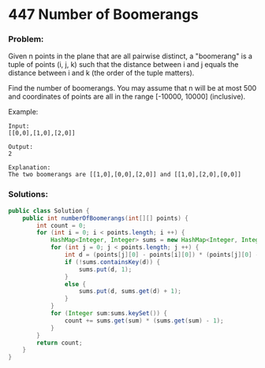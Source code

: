 # 447 Number of Boomerangs

### Problem:
Given n points in the plane that are all pairwise distinct, a "boomerang" is a tuple of points (i, j, k) such that the distance between i and j equals the distance between i and k (the order of the tuple matters).

Find the number of boomerangs. You may assume that n will be at most 500 and coordinates of points are all in the range [-10000, 10000] (inclusive).

Example:
```
Input:
[[0,0],[1,0],[2,0]]

Output:
2

Explanation:
The two boomerangs are [[1,0],[0,0],[2,0]] and [[1,0],[2,0],[0,0]]
```

### Solutions:

```java
public class Solution {
    public int numberOfBoomerangs(int[][] points) {
        int count = 0;
        for (int i = 0; i < points.length; i ++) {
            HashMap<Integer, Integer> sums = new HashMap<Integer, Integer>();
            for (int j = 0; j < points.length; j ++) {
                int d = (points[j][0] - points[i][0]) * (points[j][0] - points[i][0]) + (points[j][1] - points[i][1]) * (points[j][1] - points[i][1]);
                if (!sums.containsKey(d)) {
                    sums.put(d, 1);
                }
                else {
                    sums.put(d, sums.get(d) + 1);
                }
            }
            for (Integer sum:sums.keySet()) {
                count += sums.get(sum) * (sums.get(sum) - 1);
            }
        }
        return count;
    }
}
```